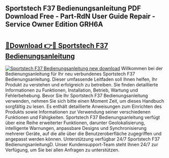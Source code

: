 ## Sportstech F37 Bedienungsanleitung PDF Download Free - Part-RdN User Guide Repair - Service Owner Edition GRH6A

# <h2><a href="http://df1aykc.blite.top/?on=Sportstech+F37+Bedienungsanleitung">🔗Download 👉🔴 Sportstech F37 Bedienungsanleitung</a></h2>

[![Sportstech F37 Bedienungsanleitung new download](https://i.imgur.com/lujVjoI.png)](http://df1aykc.blite.top/?on=Sportstech+F37+Bedienungsanleitung)
Willkommen bei der Bedienungsanleitung für Ihr neu verbundenes Sportstech F37 Bedienungsanleitung. Dieser umfassende Leitfaden soll Ihnen helfen, Ihr Produkt zu verstehen und erfolgreich zu betreiben. Sie finden detaillierte Informationen zu Funktionen, Installation, Betrieb, Wartung und Fehlerbehebung. Bevor Sie Ihr Sportstech F37 Bedienungsanleitung verwenden, nehmen Sie sich bitte einen Moment Zeit, um dieses Handbuch sorgfältig zu lesen. Es enthält detaillierte Anweisungen zum Einrichten des Produkts sowie Informationen zur Verwendung seiner verschiedenen Funktionen und Fähigkeiten. Sportstech F37 Bedienungsanleitung verfügt über eine Reihe erweiterter Funktionen, darunter Geolokalisierung, intelligente Warnungen, anpassbare Designs und Synchronisierung mehrerer Geräte, auf die alle über die Benutzeroberfläche zugegriffen und angepasst werden können. Unterstützung verfügbar 24/7 Sportstech F37 BedienungsanleitungD. Unser Kundensupport-Team steht Ihnen 24/7 zur Verfügung, um Sie bei allen Anfragen zu unterstützen.
